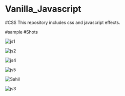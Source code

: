 # Vanilla_Javascript
#CSS
This repository includes css and javascript effects.

#sample #Shots


![js1](https://user-images.githubusercontent.com/80634110/135039531-edbf4ab1-13a4-4ce6-875f-00d39815de46.PNG)

![js2](https://user-images.githubusercontent.com/80634110/135039540-3bd5ab7b-3e39-40bb-965a-a27aa1937d04.PNG)

![js4](https://user-images.githubusercontent.com/80634110/135039564-8f964d52-09be-49bd-8141-d2c97d5661f7.PNG)

![js5](https://user-images.githubusercontent.com/80634110/135039568-692047f5-1719-4a9a-ac9c-5a468ffb989b.PNG)

![Sahil](https://user-images.githubusercontent.com/80634110/135039570-55238bec-9018-4b2d-beb1-6edbf544fe41.PNG)

![js3](https://user-images.githubusercontent.com/80634110/135039542-09fd3115-ced6-425b-9cf1-c726e6b8bba7.PNG)
